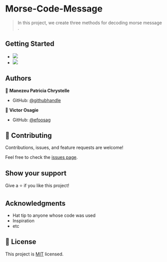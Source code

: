 # Morse-Code-Message

> In this project, we create three methods for decoding morse message .

## Getting Started

- ![](https://img.shields.io/badge/Github-blueviolet)
- ![](https://img.shields.io/badge/Ruby-red)

## Authors

👤 **Manezeu Patricia Chrystelle**

- GitHub: [@githubhandle](https://github.compatriciachrysy/)

👤 **Victor Osagie**

- GitHub: [@efoosag](https://github.com/efoosag)

## 🤝 Contributing

Contributions, issues, and feature requests are welcome!

Feel free to check the [issues page](../../issues/).

## Show your support

Give a ⭐️ if you like this project!

## Acknowledgments

- Hat tip to anyone whose code was used
- Inspiration
- etc

## 📝 License

This project is [MIT](./MIT.md) licensed.
